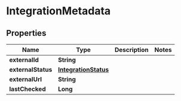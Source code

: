 

# IntegrationMetadata


## Properties

| Name | Type | Description | Notes |
|------------ | ------------- | ------------- | -------------|
|**externalId** | **String** |  |  |
|**externalStatus** | [**IntegrationStatus**](IntegrationStatus.md) |  |  |
|**externalUrl** | **String** |  |  |
|**lastChecked** | **Long** |  |  |



